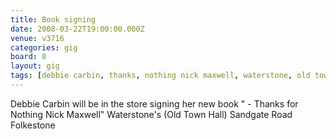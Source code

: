 ```yaml
---
title: Book signing
date: 2008-03-22T19:00:00.000Z
venue: v3716
categories: gig
board: 8
layout: gig
tags: [debbie carbin, thanks, nothing nick maxwell, waterstone, old town hall, sandgate road folkestone]
---
```

Debbie Carbin will be in the store signing her new book " - Thanks for Nothing Nick Maxwell"  Waterstone's (Old Town Hall) Sandgate Road Folkestone